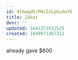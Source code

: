 ```yaml
---
id: 9lhwgd6rPWiDJLpUsdwY5
title: Zakat
desc: ''
updated: 1641271932525
created: 1640971367312
---
```


already gave $600
